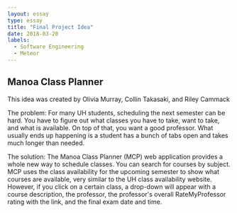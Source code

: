 ```yaml
---
layout: essay
type: essay
title: "Final Project Idea"
date: 2018-03-20
labels:
  - Software Engineering
  - Meteor
---
```

## Manoa Class Planner

This idea was created by Olivia Murray, Collin Takasaki, and Riley Cammack

The problem: For many UH students, scheduling the next semester can be hard. You have to figure out what classes you have to take, want to take, and what is available. On top of that, you want a good professor.  What usually ends up happening is a student has a bunch of tabs open and takes much longer than needed.

The solution: The Manoa Class Planner (MCP) web application provides a whole new way to schedule classes. You can search for courses by subject. MCP uses the class availability for the upcoming semester to show what courses are available, very similar to the UH class availability website. However, if you click on a certain class, a drop-down will appear with a course description, the professor, the professor's overall RateMyProfessor rating with the link, and the final exam date and time. 

